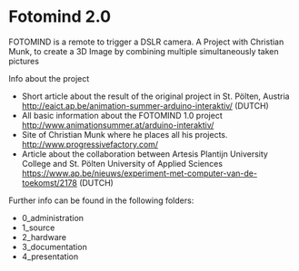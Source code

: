 # Fotomind 2.0
 FOTOMIND is a remote to trigger a DSLR camera.
 A Project with Christian Munk, to create a 3D Image by combining multiple simultaneously taken pictures

Info about the project
 * Short article about the result of the original project in St. Pölten, Austria
   http://eaict.ap.be/animation-summer-arduino-interaktiv/ (DUTCH)
 * All basic information about the FOTOMIND 1.0 project
   http://www.animationsummer.at/arduino-interaktiv/
 * Site of Christian Munk where he places all his projects.
   http://www.progressivefactory.com/
 * Article about the collaboration between Artesis Plantijn University College  and St. Pölten University of Applied Sciences
   https://www.ap.be/nieuws/experiment-met-computer-van-de-toekomst/2178 (DUTCH)


Further info can be found in the following folders:

 * 0_administration
 * 1_source
 * 2_hardware
 * 3_documentation
 * 4_presentation